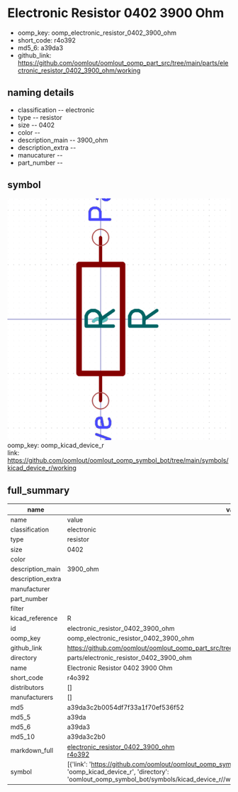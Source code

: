 # Electronic Resistor 0402 3900 Ohm

  
* oomp_key: oomp_electronic_resistor_0402_3900_ohm 
* short_code: r4o392
* md5_6: a39da3  
* github_link: https://github.com/oomlout/oomlout_oomp_part_src/tree/main/parts/electronic_resistor_0402_3900_ohm/working  
## naming details
* classification -- electronic
* type -- resistor
* size -- 0402
* color -- 
* description_main -- 3900_ohm
* description_extra -- 
* manucaturer -- 
* part_number -- 



## symbol

![](symbol/0/working/working_600.png)  
oomp_key: oomp_kicad_device_r  
link: https://github.com/oomlout/oomlout_oomp_symbol_bot/tree/main/symbols/kicad_device_r/working  


## full_summary
| name | value | 
| --- | --- | 
| name | value | 
| classification | electronic | 
| type | resistor | 
| size | 0402 | 
| color |  | 
| description_main | 3900_ohm | 
| description_extra |  | 
| manufacturer |  | 
| part_number |  | 
| filter |  | 
| kicad_reference | R | 
| id | electronic_resistor_0402_3900_ohm | 
| oomp_key | oomp_electronic_resistor_0402_3900_ohm | 
| github_link | https://github.com/oomlout/oomlout_oomp_part_src/tree/main/parts/electronic_resistor_0402_3900_ohm/working | 
| directory | parts/electronic_resistor_0402_3900_ohm | 
| name | Electronic Resistor 0402 3900 Ohm | 
| short_code | r4o392 | 
| distributors | [] | 
| manufacturers | [] | 
| md5 | a39da3c2b0054df7f33a1f70ef536f52 | 
| md5_5 | a39da | 
| md5_6 | a39da3 | 
| md5_10 | a39da3c2b0 | 
| markdown_full | [electronic_resistor_0402_3900_ohm](https://github.com/oomlout/oomlout_oomp_part_src/tree/main/parts/electronic_resistor_0402_3900_ohm/working)<br>[r4o392](https://github.com/oomlout/oomlout_oomp_part_src/tree/main/parts/electronic_resistor_0402_3900_ohm/working)<br> | 
| symbol | [{'link': 'https://github.com/oomlout/oomlout_oomp_symbol_bot/tree/main/symbols/kicad_device_r', 'oomp_key': 'oomp_kicad_device_r', 'directory': 'oomlout_oomp_symbol_bot/symbols/kicad_device_r//working/working.kicad_sym'}] | 
